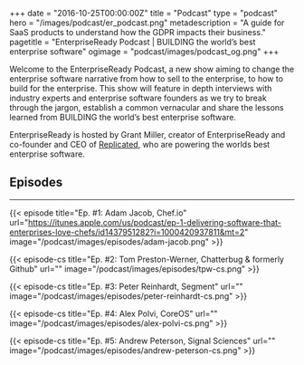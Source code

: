 +++
date = "2016-10-25T00:00:00Z"
title = "Podcast"
type = "podcast"
hero = "/images/podcast/er_podcast.png"
metadescription = "A guide for SaaS products to understand how the GDPR impacts their business."
pagetitle = "EnterpriseReady Podcast | BUILDING the world’s best enterprise software"
ogimage = "podcast/images/podcast_og.png"
+++

Welcome to the EnterpriseReady Podcast, a new show aiming to change the enterprise software narrative from how to sell to the enterprise, to how to build for the enterprise. This show will feature in depth interviews with industry experts and enterprise software founders as we try to break through the jargon, establish a common vernacular and share the lessons learned from BUILDING the world’s best enterprise software.

EnterpriseReady is hosted by Grant Miller, creator of EnterpriseReady and co-founder and CEO of [Replicated](https://www.replicated.com), who are powering the worlds best enterprise software.

## Episodes
----   
{{< episode title="Ep. #1: Adam Jacob, Chef.io" url="https://itunes.apple.com/us/podcast/ep-1-delivering-software-that-enterprises-love-chefs/id1437951282?i=1000420937811&mt=2" image="/podcast/images/episodes/adam-jacob.png" >}}

{{< episode-cs title="Ep. #2: Tom Preston-Werner, Chatterbug & formerly Github" url="" image="/podcast/images/episodes/tpw-cs.png" >}}

{{< episode-cs title="Ep. #3: Peter Reinhardt, Segment" url="" image="/podcast/images/episodes/peter-reinhardt-cs.png" >}}

{{< episode-cs title="Ep. #4: Alex Polvi, CoreOS" url="" image="/podcast/images/episodes/alex-polvi-cs.png" >}}

{{< episode-cs title="Ep. #5: Andrew Peterson, Signal Sciences" url="" image="/podcast/images/episodes/andrew-peterson-cs.png" >}}
